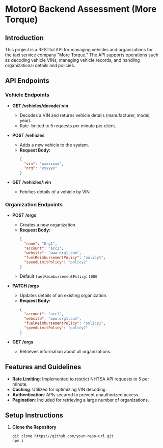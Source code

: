 # MotorQ Backend Assessment (More Torque)


## Introduction
This project is a RESTful API for managing vehicles and organizations for the taxi service company "More Torque." The API supports operations such as decoding vehicle VINs, managing vehicle records, and handling organizational details and policies.

## API Endpoints

### Vehicle Endpoints

- **GET /vehicles/decode/:vin**
  - Decodes a VIN and returns vehicle details (manufacturer, model, year).
  - Rate-limited to 5 requests per minute per client.

- **POST /vehicles**
  - Adds a new vehicle to the system.
  - **Request Body:**
    ```json
    {
      "vin": "xxxxxxxx",
      "org": "yyyyyy"
    }
    ```

- **GET /vehicles/:vin**
  - Fetches details of a vehicle by VIN.

### Organization Endpoints

- **POST /orgs**
  - Creates a new organization.
  - **Request Body:**
    ```json
    {
      "name": "Org1",
      "account": "acc1",
      "website": "www.org1.com",
      "fuelReimbursementPolicy": "policy1",
      "speedLimitPolicy": "policy2"
    }
    ```
  - Default `fuelReimbursementPolicy`: `1000`

- **PATCH /orgs**
  - Updates details of an existing organization.
  - **Request Body:**
    ```json
    {
      "account": "acc1",
      "website": "www.org1.com",
      "fuelReimbursementPolicy": "policy1",
      "speedLimitPolicy": "policy2"
    }
    ```

- **GET /orgs**
  - Retrieves information about all organizations.

## Features and Guidelines

- **Rate Limiting**: Implemented to restrict NHTSA API requests to 5 per minute.
- **Caching**: Utilized for optimizing VIN decoding.
- **Authentication**: APIs secured to prevent unauthorized access.
- **Pagination**: Included for retrieving a large number of organizations.

## Setup Instructions

1. **Clone the Repository**
   ```bash
   git clone https://github.com/your-repo-url.git
   npm i
